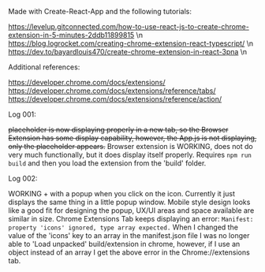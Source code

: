 
Made with Create-React-App and the following tutorials:

https://levelup.gitconnected.com/how-to-use-react-js-to-create-chrome-extension-in-5-minutes-2ddb11899815 \n
https://blog.logrocket.com/creating-chrome-extension-react-typescript/ \n
https://dev.to/bayardlouis470/create-chrome-extension-in-react-3pna \n



Additional references:

https://developer.chrome.com/docs/extensions/
https://developer.chrome.com/docs/extensions/reference/tabs/
https://developer.chrome.com/docs/extensions/reference/action/


Log 001:

~~placeholder is now displaying properly in a new tab, so the Browser Extension has some display capability, however, the App.js is not displaying, only the placeholder appears.~~
Browser extension is WORKING, does not do very much functionally, but it does display itself properly.  Requires ```npm run build``` and then you load the extension from the 'build' folder.


Log 002:

WORKING + with a popup when you click on the icon.
  Currently it just displays the same thing in a little popup window.
  Mobile style design looks like a good fit for designing the popup, UX/UI areas and space available are similar in size.
Chrome Extensions Tab keeps displaying an error:
  `Manifest: property 'icons' ignored, type array expected.`
  When I changed the value of the 'icons' key to an array in the manifest.json file I was no longer able to 'Load unpacked' build/extension in chrome,
  however, if I use an object instead of an array I get the above error in the Chrome://extensions tab.